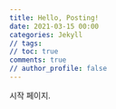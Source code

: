 ```yaml
---
title: Hello, Posting!
date: 2021-03-15 00:00
categories: Jekyll  
// tags: 
// toc: true
comments: true
// author_profile: false
---
```


시작 페이지.
